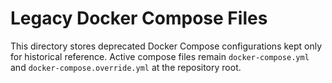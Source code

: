 # Legacy Docker Compose Files

This directory stores deprecated Docker Compose configurations kept only for historical reference.
Active compose files remain `docker-compose.yml` and `docker-compose.override.yml` at the repository root.
